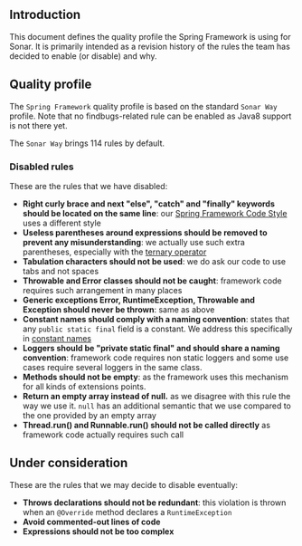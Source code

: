 ## Introduction

This document defines the quality profile the Spring Framework is using for Sonar. It is primarily intended as a revision history of the rules the team has decided to enable (or disable) and why.

## Quality profile

The `Spring Framework` quality profile is based on the standard `Sonar Way` profile. Note that no findbugs-related rule can be enabled as Java8 support is not there yet.

The `Sonar Way` brings 114 rules by default.

### Disabled rules

These are the rules that we have disabled:

* **Right curly brace and next "else", "catch" and "finally" keywords should be located on the same line**: our [Spring Framework Code Style](https://github.com/spring-projects/spring-framework/wiki/Spring-Framework-Code-Style) uses a different style
* **Useless parentheses around expressions should be removed to prevent any misunderstanding**: we actually use such extra parentheses, especially with the [ternary operator](https://github.com/spring-projects/spring-framework/wiki/Spring-Framework-Code-Style#ternary-operator)
* **Tabulation characters should not be used**: we do ask our code to use tabs and not spaces
* **Throwable and Error classes should not be caught**: framework code requires such arrangement in many places
* **Generic exceptions Error, RuntimeException, Throwable and Exception should never be thrown**: same as above
* **Constant names should comply with a naming convention**: states that any `public static final` field is a constant. We address this specifically in [constant names](https://github.com/spring-projects/spring-framework/wiki/Spring-Framework-Code-Style#constant-names)
* **Loggers should be "private static final" and should share a naming convention**: framework code requires non static loggers and some use cases require several loggers in the same class.
* **Methods should not be empty**: as the framework uses this mechanism for all kinds of extensions points.
* **Return an empty array instead of null.** as we disagree with this rule the way we use it. `null` has an additional semantic that we use compared to the one provided by an empty array
* **Thread.run() and Runnable.run() should not be called directly** as framework code actually requires such call

## Under consideration

These are the rules that we may decide to disable eventually:

* **Throws declarations should not be redundant**: this violation is thrown when an `@Override` method declares a `RuntimeException`
* **Avoid commented-out lines of code**
* **Expressions should not be too complex**
